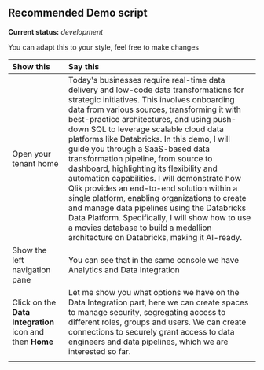 ## Recommended Demo script
**Current status:** *development*

You can adapt this to your style, feel free to make changes

| Show this | Say this |
| :-------------------- | :------------- |
| Open your tenant home  | Today's businesses require real-time data delivery and low-code data transformations for strategic initiatives. This involves onboarding data from various sources, transforming it with best-practice architectures, and using push-down SQL to leverage scalable cloud data platforms like Databricks. In this demo, I will guide you through a SaaS-based data transformation pipeline, from source to dashboard, highlighting its flexibility and automation capabilities. I will demonstrate how Qlik provides an end-to-end solution within a single platform, enabling organizations to create and manage data pipelines using the Databricks Data Platform. Specifically, I will show how to use a movies database to build a medallion architecture on Databricks, making it AI-ready. |
| Show the left navigation pane | You can see that in the same console we have Analytics and Data Integration |
| Click on the **Data Integration** icon and then **Home** | Let me show you what options we have on the Data Integration part, here we can create spaces to manage security, segregating access to different roles, groups and users. We can create connections to securely grant access to data engineers and data pipelines, which we are interested so far. | 
| | |